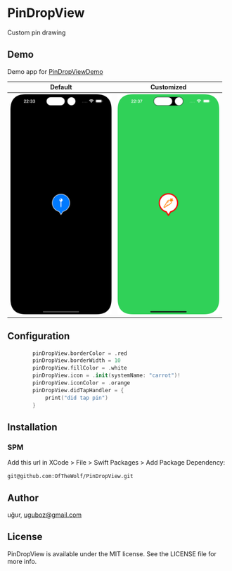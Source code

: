 # PinDropView
Custom pin drawing

## Demo
Demo app for [PinDropViewDemo](https://github.com/OfTheWolf/PinDropViewDemo)

<table>
<tr>
<th>Default</th>
<th>Customized</th>
</tr>
  <tr>
    <th><img src='./images/demo1.png' height='500'></th>
    <th><img src='./images/demo2.png' height='500'></th>
  </tr>
</table>

## Configuration
```swift
        pinDropView.borderColor = .red
        pinDropView.borderWidth = 10
        pinDropView.fillColor = .white
        pinDropView.icon = .init(systemName: "carrot")!
        pinDropView.iconColor = .orange
        pinDropView.didTapHandler = {
            print("did tap pin")
        }
```


## Installation
### SPM
Add this url in XCode > File > Swift Packages > Add Package Dependency:
```
git@github.com:OfTheWolf/PinDropView.git
```

## Author

uğur, uguboz@gmail.com

## License

PinDropView is available under the MIT license. See the LICENSE file for more info.
